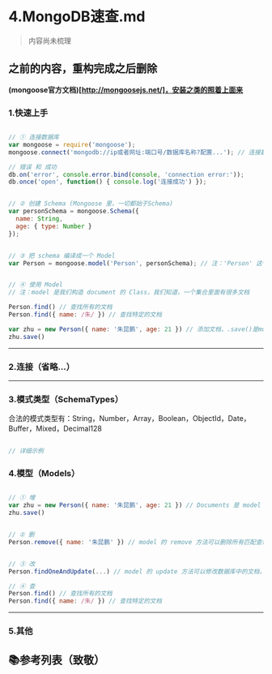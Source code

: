 # 4.MongoDB速查.md

> 内容尚未梳理

## 之前的内容，重构完成之后删除

**(mongoose官方文档)[http://mongoosejs.net/]，安装之类的照着上面来**

### 1.快速上手

```js

// ① 连接数据库
var mongoose = require('mongoose');
mongoose.connect('mongodb://ip或者网址:端口号/数据库名称?配置...'); // 连接数据库，配置可以不写

// 错误 和 成功
db.on('error', console.error.bind(console, 'connection error:'));
db.once('open', function() { console.log('连接成功') });


// ② 创建 Schema (Mongoose 里，一切都始于Schema)
var personSchema = mongoose.Schema({
  name: String,
  age: { type: Number }
});


// ③ 把 schema 编译成一个 Model
var Person = mongoose.model('Person', personSchema); // 注：'Person' 这个是 MongoDB 连接的数据库的 集合名称


// ④ 使用 Model
// 注：model 是我们构造 document 的 Class，我们知道，一个集合里面有很多文档

Person.find() // 查找所有的文档
Person.find({ name: /朱/ }) // 查找特定的文档

var zhu = new Person({ name: '朱昆鹏', age: 21 }) // 添加文档，.save()是mongoose规定的添加文档的方法
zhu.save()

```

---

### 2.连接（省略...）


---

### 3.模式类型（SchemaTypes）

合法的模式类型有：String，Number，Array，Boolean，ObjectId，Date，Buffer，Mixed，Decimal128

```js

// 详细示例


```

### 4.模型（Models）

```js

// ① 增
var zhu = new Person({ name: '朱昆鹏', age: 21 }) // Documents 是 model 的实例。 创建它们并保存到数据库非常简单
zhu.save()


// ② 删
Person.remove({ name: '朱昆鹏' }) // model 的 remove 方法可以删除所有匹配查询条件的文档。


// ③ 改
Person.findOneAndUpdate(...) // model 的 update 方法可以修改数据库中的文档，不过不会把文档返回给应用层，可以使用 findOneAndUpdate 方法

// ④ 查
Person.find() // 查找所有的文档
Person.find({ name: /朱/ }) // 查找特定的文档

```

---

### 5.其他





## 📚参考列表（致敬）